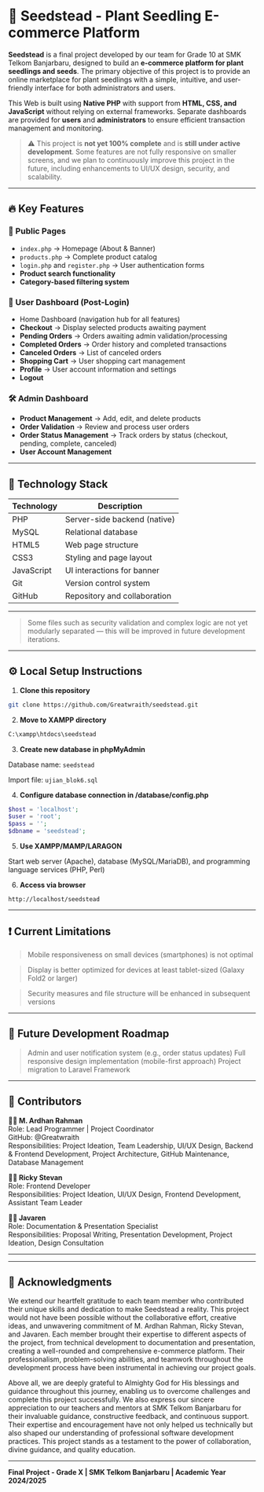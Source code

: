 # 🌱 Seedstead - Plant Seedling E-commerce Platform

**Seedstead** is a final project developed by our team for Grade 10 at SMK Telkom Banjarbaru, designed to build an **e-commerce platform for plant seedlings and seeds**. The primary objective of this project is to provide an online marketplace for plant seedlings with a simple, intuitive, and user-friendly interface for both administrators and users.

This Web is built using **Native PHP** with support from **HTML, CSS, and JavaScript** without relying on external frameworks. Separate dashboards are provided for **users** and **administrators** to ensure efficient transaction management and monitoring.

> ⚠️ This project is **not yet 100% complete** and is **still under active development**. Some features are not fully responsive on smaller screens, and we plan to continuously improve this project in the future, including enhancements to UI/UX design, security, and scalability.

---

## 🔥 Key Features

### 💼 Public Pages
- `index.php` → Homepage (About & Banner)
- `products.php` → Complete product catalog
- `login.php` and `register.php` → User authentication forms
- **Product search functionality**
- **Category-based filtering system**

### 👤 User Dashboard (Post-Login)
- Home Dashboard (navigation hub for all features)
- **Checkout** → Display selected products awaiting payment
- **Pending Orders** → Orders awaiting admin validation/processing
- **Completed Orders** → Order history and completed transactions
- **Canceled Orders** → List of canceled orders
- **Shopping Cart** → User shopping cart management
- **Profile** → User account information and settings
- **Logout**

### 🛠️ Admin Dashboard
- **Product Management** → Add, edit, and delete products
- **Order Validation** → Review and process user orders
- **Order Status Management** → Track orders by status (checkout, pending, complete, canceled)
- **User Account Management**

---

## 🧱 Technology Stack

| Technology | Description                    |
|------------|--------------------------------|
| PHP        | Server-side backend (native)   |
| MySQL      | Relational database            |
| HTML5      | Web page structure             |
| CSS3       | Styling and page layout        |
| JavaScript | UI interactions for banner     |
| Git        | Version control system         |
| GitHub     | Repository and collaboration   |

---

> Some files such as security validation and complex logic are not yet modularly separated — this will be improved in future development iterations.

---

## ⚙️ Local Setup Instructions

1. **Clone this repository**

```bash
git clone https://github.com/Greatwraith/seedstead.git
```

2. **Move to XAMPP directory**

```bash
C:\xampp\htdocs\seedstead
```

3. **Create new database in phpMyAdmin**

Database name: 
```seedstead```

Import file: ```ujian_blok6.sql```

4. **Configure database connection in /database/config.php**

```php
$host = 'localhost';
$user = 'root';
$pass = '';
$dbname = 'seedstead';
```

5. **Use XAMPP/MAMP/LARAGON**

Start web server (Apache), database (MySQL/MariaDB), and programming language services (PHP, Perl)

6. **Access via browser**

```
http://localhost/seedstead
```

---

## ❗ Current Limitations

> Mobile responsiveness on small devices (smartphones) is not optimal

> Display is better optimized for devices at least tablet-sized (Galaxy Fold2 or larger)

> Security measures and file structure will be enhanced in subsequent versions

---

## 📌 Future Development Roadmap

> Admin and user notification system (e.g., order status updates)
> Full responsive design implementation (mobile-first approach)
> Project migration to Laravel Framework

---

## 🤝 Contributors

**👨‍💻 M. Ardhan Rahman**  
Role: Lead Programmer | Project Coordinator  
GitHub: @Greatwraith  
Responsibilities: Project Ideation, Team Leadership, UI/UX Design, Backend & Frontend Development, Project Architecture, GitHub Maintenance, Database Management

**👨‍💻 Ricky Stevan**  
Role: Frontend Developer  
Responsibilities: Project Ideation, UI/UX Design, Frontend Development, Assistant Team Leader

**👨‍💻 Javaren**  
Role: Documentation & Presentation Specialist  
Responsibilities: Proposal Writing, Presentation Development, Project Ideation, Design Consultation

---

---

## 🙏 Acknowledgments

We extend our heartfelt gratitude to each team member who contributed their unique skills and dedication to make Seedstead a reality. This project would not have been possible without the collaborative effort, creative ideas, and unwavering commitment of M. Ardhan Rahman, Ricky Stevan, and Javaren. Each member brought their expertise to different aspects of the project, from technical development to documentation and presentation, creating a well-rounded and comprehensive e-commerce platform. Their professionalism, problem-solving abilities, and teamwork throughout the development process have been instrumental in achieving our project goals.

Above all, we are deeply grateful to Almighty God for His blessings and guidance throughout this journey, enabling us to overcome challenges and complete this project successfully. We also express our sincere appreciation to our teachers and mentors at SMK Telkom Banjarbaru for their invaluable guidance, constructive feedback, and continuous support. Their expertise and encouragement have not only helped us technically but also shaped our understanding of professional software development practices. This project stands as a testament to the power of collaboration, divine guidance, and quality education.

---

**Final Project - Grade X | SMK Telkom Banjarbaru | Academic Year 2024/2025**
